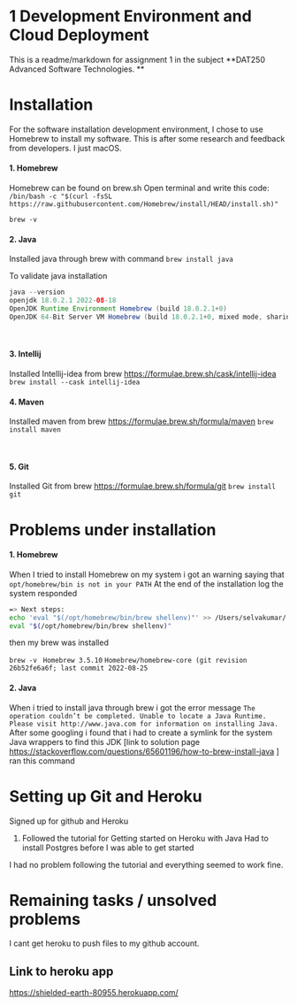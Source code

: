 # 1 Development Environment and Cloud Deployment 

This is a readme/markdown for assignment 1 in the subject **DAT250 Advanced Software Technologies. **


# Installation
For the software installation development environment, I chose to use Homebrew to install my software. This is after some research and feedback from developers. I just macOS. 
<br />
#### 1. Homebrew
 Homebrew can be found on brew.sh
Open terminal and write this code:
`` /bin/bash -c "$(curl -fsSL https://raw.githubusercontent.com/Homebrew/install/HEAD/install.sh)" ``


``brew -v``
<br />
#### 2.  Java
Installed java through brew with command
``brew install java``

To validate java installation
```java
java --version
openjdk 18.0.2.1 2022-08-18
OpenJDK Runtime Environment Homebrew (build 18.0.2.1+0)
OpenJDK 64-Bit Server VM Homebrew (build 18.0.2.1+0, mixed mode, sharing)
```
<br />

#### 3. Intellij
Installed Intellij-idea from brew
https://formulae.brew.sh/cask/intellij-idea
``brew install --cask intellij-idea``
<br />

#### 4. Maven
Installed maven from brew
https://formulae.brew.sh/formula/maven
``brew install maven``

<br />

#### 5. Git
Installed Git from brew
https://formulae.brew.sh/formula/git
``brew install git``


# Problems under installation
#### 1. Homebrew
When I tried to install Homebrew on my system i got an warning saying that ``opt/homebrew/bin is not in your PATH``
At the end of the installation log the system responded
```sh
=> Next steps: 
echo 'eval "$(/opt/homebrew/bin/brew shellenv)"' >> /Users/selvakumar/.zprofile 
eval "$(/opt/homebrew/bin/brew shellenv)" 
```

then my brew was installed

``brew -v ``
``Homebrew 3.5.10``
``Homebrew/homebrew-core (git revision 26b52fe6a6f; last commit 2022-08-25``


#### 2. Java
When i tried to install java through brew i got the error message
``
The operation couldn’t be completed. Unable to locate a Java Runtime.
Please visit http://www.java.com for information on installing Java.
``
After some googling i found that i had to create a symlink for the system Java wrappers to find this JDK [link to solution page https://stackoverflow.com/questions/65601196/how-to-brew-install-java ]
ran this command

# Setting up Git and Heroku
Signed up for github and Heroku

1. Followed the tutorial for Getting started on Heroku with Java
Had to install Postgres before I was able to get started

I had no problem following the tutorial and everything seemed to work fine. 

# Remaining tasks / unsolved problems
I cant get heroku to push files to my github account.


## Link to heroku app
https://shielded-earth-80955.herokuapp.com/
